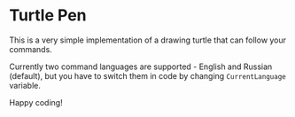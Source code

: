 # Turtle Pen

This is a very simple implementation of a drawing turtle that can follow your commands.

Currently two command languages are supported - English and Russian (default), but you have to switch them in code by changing `CurrentLanguage` variable.

Happy coding!
